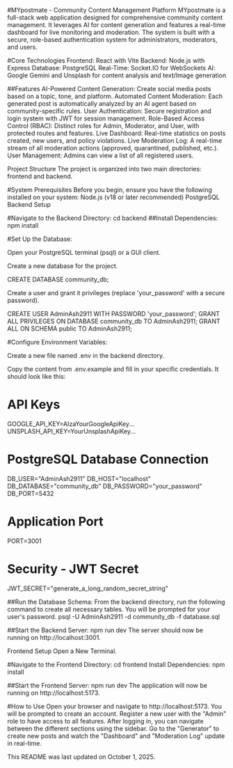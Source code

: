 #MYpostmate - Community Content Management Platform
MYpostmate is a full-stack web application designed for comprehensive community content management. It leverages AI for content generation and features a real-time dashboard for live monitoring and moderation. The system is built with a secure, role-based authentication system for administrators, moderators, and users.

#Core Technologies
Frontend: React with Vite
Backend: Node.js with Express
Database: PostgreSQL
Real-Time: Socket.IO for WebSockets
AI: Google Gemini and Unsplash for content analysis and text/Image generation

##Features
AI-Powered Content Generation: Create social media posts based on a topic, tone, and platform.
Automated Content Moderation: Each generated post is automatically analyzed by an AI agent based on community-specific rules.
User Authentication: Secure registration and login system with JWT for session management.
Role-Based Access Control (RBAC): Distinct roles for Admin, Moderator, and User, with protected routes and features.
Live Dashboard: Real-time statistics on posts created, new users, and policy violations.
Live Moderation Log: A real-time stream of all moderation actions (approved, quarantined, published, etc.).
User Management: Admins can view a list of all registered users.

Project Structure
The project is organized into two main directories: frontend and backend.

#System Prerequisites
Before you begin, ensure you have the following installed on your system:
Node.js (v18 or later recommended)
PostgreSQL
Backend Setup

#Navigate to the Backend Directory:
cd backend
##Install Dependencies:
npm install

#Set Up the Database:

Open your PostgreSQL terminal (psql) or a GUI client.

Create a new database for the project.

CREATE DATABASE community_db;

Create a user and grant it privileges (replace 'your_password' with a secure password).

CREATE USER AdminAsh2911 WITH PASSWORD 'your_password';
GRANT ALL PRIVILEGES ON DATABASE community_db TO AdminAsh2911;
GRANT ALL ON SCHEMA public TO AdminAsh2911;

#Configure Environment Variables:

Create a new file named .env in the backend directory.

Copy the content from .env.example and fill in your specific credentials. It should look like this:

# API Keys
GOOGLE_API_KEY=AIzaYourGoogleApiKey...
UNSPLASH_API_KEY=YourUnsplashApiKey...

# PostgreSQL Database Connection
DB_USER="AdminAsh2911"
DB_HOST="localhost"
DB_DATABASE="community_db"
DB_PASSWORD="your_password"
DB_PORT=5432

# Application Port
PORT=3001

# Security - JWT Secret
JWT_SECRET="generate_a_long_random_secret_string"

##Run the Database Schema:
From the backend directory, run the following command to create all necessary tables. You will be prompted for your user's password.
psql -U AdminAsh2911 -d community_db -f database.sql

##Start the Backend Server:
npm run dev
The server should now be running on http://localhost:3001.

Frontend Setup
Open a New Terminal.

#Navigate to the Frontend Directory:
cd frontend
Install Dependencies:
npm install

##Start the Frontend Server:
npm run dev
The application will now be running on http://localhost:5173.

#How to Use
Open your browser and navigate to http://localhost:5173.
You will be prompted to create an account. Register a new user with the "Admin" role to have access to all features.
After logging in, you can navigate between the different sections using the sidebar.
Go to the "Generator" to create new posts and watch the "Dashboard" and "Moderation Log" update in real-time.

This README was last updated on October 1, 2025.